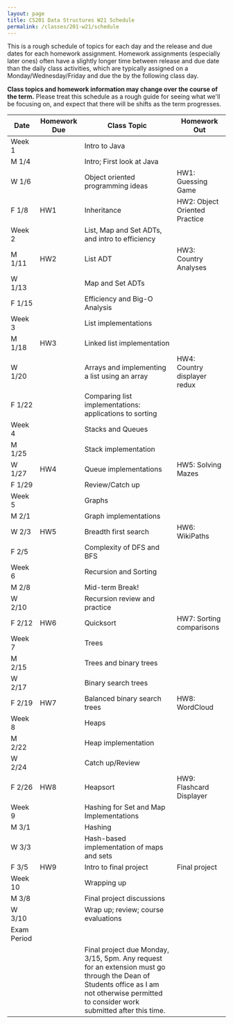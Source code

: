 ```yaml
---
layout: page
title: CS201 Data Structures W21 Schedule
permalink: /classes/201-w21/schedule
---
```


This is a rough schedule of topics for each day and the release and due dates for each homework assignment. Homework assignments (especially later ones) often have a slightly longer time between release and due date than the daily class activities, which are typically assigned on a Monday/Wednesday/Friday and due the by the following class day. 

**Class topics and homework information may change over the course of the term.** Please treat this schedule as a rough guide for seeing what we'll be focusing on, and expect that there will be shifts as the term progresses.

| Date	| Homework Due	| Class Topic |	Homework Out |
| ------- | --------------- | ------------- | -------------- |
| Week 1 | | Intro to Java | |
| M 1/4 | | Intro; First look at Java	| |
| W 1/6 | |	Object oriented programming ideas |	HW1: Guessing Game |
| F 1/8 |	HW1	| Inheritance |	HW2: Object Oriented Practice |
| Week 2 | | List, Map and Set ADTs, and intro to efficiency | |
| M 1/11 |	HW2	| List ADT |	HW3: Country Analyses |
| W 1/13 |	|	Map and Set ADTs	| |
| F 1/15 | |		Efficiency and Big-O Analysis	| |
| Week 3 | | List implementations | |
| M 1/18 |	HW3	| Linked list implementation	| |
| W 1/20 |	 |	Arrays and implementing a list using an array | HW4: Country displayer redux |
| F 1/22 | |		Comparing list implementations: applications to sorting	| |
| Week 4 | | Stacks and Queues | |
| M 1/25 | |		Stack implementation	| |
| W 1/27 |	HW4 |	Queue implementations	| HW5: Solving Mazes |
| F 1/29 | |		Review/Catch up	| |
| Week 5 | | Graphs | |
| M 2/1 | |	Graph implementations	| |
| W 2/3 |	HW5	| Breadth first search	| HW6: WikiPaths |
| F 2/5 | |	Complexity of DFS and BFS	| |
| Week 6 | | Recursion and Sorting | |
| M 2/8	| |	Mid-term Break!	| |
| W 2/10 | |	Recursion review and practice | |
| F 2/12 | HW6	| Quicksort	| HW7: Sorting comparisons |
| Week 7 | | Trees | |
| M 2/15 | |		Trees and binary trees	| |
| W 2/17 | |	Binary search trees		 | |
| F 2/19 |	HW7 |	Balanced binary search trees	| HW8: WordCloud |
| Week 8 | | Heaps | |
| M 2/22 |  |		Heap implementation	| |
| W 2/24 | |	Catch up/Review		 | |	
| F 2/26 | HW8	|  Heapsort |	HW9: Flashcard Displayer |
| Week 9 | | Hashing for Set and Map Implementations | |
| M 3/1 | |		Hashing	| |	
| W 3/3 | |	Hash-based implementation of maps and sets | |
| F 3/5 | HW9 |	Intro to final project |	Final project |
| Week 10 | | Wrapping up | |
| M 3/8	| |  Final project discussions | |
| W 3/10 | | Wrap up; review; course evaluations	| |
| Exam Period | | | |
| | | Final project due Monday, 3/15, 5pm. Any request for an extension must go through the Dean of Students office as I am not otherwise permitted to consider work submitted after this time. | |